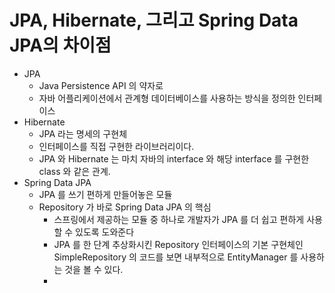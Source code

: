 # JPA, Hibernate, 그리고 Spring Data JPA의 차이점

* JPA 
  * Java Persistence API 의 약자로
  * 자바 어플리케이션에서 관계형 데이터베이스를 사용하는 방식을 정의한 인터페이스
* Hibernate
  * JPA 라는 명세의 구현체
  * 인터페이스를 직접 구현한 라이브러리이다.
  * JPA 와 Hibernate 는 마치 자바의 interface 와 해당 interface 를 구현한 class 와 같은 관계.
* Spring Data JPA 
  * JPA 를 쓰기 편하게 만들어놓은 모듈
  * Repository 가 바로 Spring Data JPA 의 핵심
    * 스프링에서 제공하는 모듈 중 하나로 개발자가 JPA 를 더 쉽고 편하게 사용할 수 있도록 도와준다
    * JPA 를 한 단계 추상화시킨 Repository 인터페이스의 기본 구현체인 SimpleRepository 의 코드를 보면 내부적으로 EntityManager 를 사용하는 것을 볼 수 있다.
    * 
